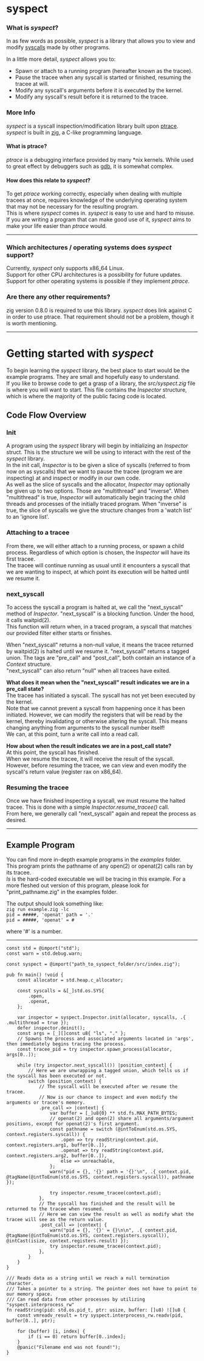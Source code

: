 # syspect #

### What is _syspect_? ###


In as few words as possible, _syspect_ is a library that allows you to view and modify [syscalls](https://en.wikipedia.org/wiki/System_call) made by other programs.

In a little more detail, _syspect_ allows you to:

* Spawn or attach to a running program (hereafter known as the tracee).
* Pause the tracee when any syscall is started or finished, resuming the tracee at will.
* Modify any syscall's arguments before it is executed by the kernel.
* Modify any syscall's result before it is returned to the tracee.

### More Info ###

_syspect_ is a syscall inspection/modification library built upon [ptrace](https://en.wikipedia.org/wiki/Ptrace).  
_syspect_ is built in [zig](https://ziglang.org/), a C-like programming language.

#### What is ptrace? ####
_ptrace_ is a debugging interface provided by many \*nix kernels. While used to great effect by debuggers such as [gdb](https://www.gnu.org/software/gdb/), it is somewhat complex.

#### How does this relate to _syspect_? ####
To get _ptrace_ working correctly, especially when dealing with multiple tracees at once, requires knowledge of the underlying operating system that may not be necessary for the resulting program.  
This is where _syspect_ comes in. _syspect_ is easy to use and hard to misuse.  
If you are writing a program that can make good use of it, _syspect_ aims to make your life easier than _ptrace_ would.

- - -

### Which architectures / operating systems does _syspect_ support? ###

Currently, _syspect_ only supports x86_64 Linux.  
Support for other CPU architectures is a possibility for future updates.  
Support for other operating systems is possible if they implement _ptrace_.

### Are there any other requirements? ###

zig version 0.8.0 is required to use this library.
_syspect_ does link against C in order to use ptrace. That requirement should not be a problem, though it is worth mentioning.

- - -

# Getting started with _syspect_ #

To begin learning the _syspect_ library, the best place to start would be the example programs. They are small and hopefully easy to understand.  
If you like to browse code to get a grasp of a library, the _src/syspect.zig_ file is where you will want to start. This file contains the _Inspector_ structure, which is where the majority of the public facing code is located.

## Code Flow Overview ##

### Init ###
A program using the _syspect_ library will begin by initializing an _Inspector_ struct. This is the structure we will be using to interact with the rest of the _syspect_ library.  
In the init call, _Inspector_ is to be given a slice of syscalls (referred to from now on as syscalls) that we want to pause the tracee (program we are inspecting) at and inspect or modify in our own code.  
As well as the slice of syscalls and the allocator, _Inspector_ may optionally be given up to two options. Those are "multithread" and "inverse". When "multithread" is true, _Inspector_ will automatically begin tracing the child threads and processes of the initially traced program. When "inverse" is true, the slice of syscalls we give the structure changes from a 'watch list' to an 'ignore list'.

### Attaching to a tracee ###
From there, we will either attach to a running process, or spawn a child process. Regardless of which option is chosen, the _Inspector_ will have its first tracee.  
The tracee will continue running as usual until it encounters a syscall that we are wanting to inspect, at which point its execution will be halted until we resume it.

### next_syscall ###
To access the syscall a program is halted at, we call the "next_syscall" method of _Inspector_.
"next_syscall" is a blocking function. Under the hood, it calls waitpid(2).  
This function will return when, in a traced program, a syscall that matches our provided filter either starts or finishes.  

When "next_syscall" returns a non-null value, it means the tracee returned by waitpid(2) is halted until we resume it.
"next_syscall" returns a tagged union. The tags are "pre_call" and "post_call", both contain an instance of a _Context_ structure.  
"next_syscall" can also return "null" when all tracees have exited.

**What does it mean when the "next_syscall" result indicates we are in a pre_call state?**  
The tracee has initiated a syscall. The syscall has not yet been executed by the kernel.  
Note that we cannot prevent a syscall from happening once it has been initiated. However, we can modify the registers that will be read by the kernel, thereby invalidating or otherwise altering the syscall. This means changing anything from arguments to the syscall number itself!  
We can, at this point, turn a write call into a read call.  

**How about when the result indicates we are in a post_call state?**  
At this point, the syscall has finished.  
When we resume the tracee, it will receive the result of the syscall.  
However, before resuming the tracee, we can view and even modify the syscall's return value (register rax on x86_64).  

### Resuming the tracee ###
Once we have finished inspecting a syscall, we must resume the halted tracee.
This is done with a simple _Inspector.resume_tracee()_ call.  
From here, we generally call "next_syscall" again and repeat the process as desired.

- - -

## Example Program ##
You can find more in-depth example programs in the _examples_ folder.  
This program prints the pathname of any open(2) or openat(2) calls ran by its tracee.  
_ls_ is the hard-coded executable we will be tracing in this example. For a more fleshed out version of this program, please look for "print_pathname.zig" in the examples folder.

The output should look something like:  
`zig run example.zig -lc`  
`pid = #####, 'openat' path = '.'`  
`pid = #####, 'openat' = #`

where '#' is a number.

- - -

``` zig
const std = @import("std");
const warn = std.debug.warn;

const syspect = @import("path_to_syspect_folder/src/index.zig");

pub fn main() !void {
    const allocator = std.heap.c_allocator;

    const syscalls = &[_]std.os.SYS{
        .open,
        .openat,
    };

    var inspector = syspect.Inspector.init(allocator, syscalls, .{ .multithread = true });
    defer inspector.deinit();
    const args = [_][]const u8{ "ls", "." };
    // Spawns the process and associated arguments located in 'args', then immediately begins tracing the process.
    const tracee_pid = try inspector.spawn_process(allocator, args[0..]);

    while (try inspector.next_syscall()) |position_context| {
		// Here we are unwrapping a tagged union, which tells us if the syscall has been executed or not.
        switch (position_context) {
            // The syscall will be executed after we resume the tracee.
            // Now is our chance to inspect and even modify the arguments or tracee's memory.
            .pre_call => |context| {
                var buffer = [_]u8{0} ** std.fs.MAX_PATH_BYTES;
                // openat(2) and open(2) share all arguments/argument positions, except for openat(2)'s first argument.
                const pathname = switch (@intToEnum(std.os.SYS, context.registers.syscall)) {
                    .open => try readString(context.pid, context.registers.arg1, buffer[0..]),
                    .openat => try readString(context.pid, context.registers.arg2, buffer[0..]),
                    else => unreachable,
                };
                warn("pid = {}, '{}' path = '{}'\n", .{ context.pid, @tagName(@intToEnum(std.os.SYS, context.registers.syscall)), pathname });

                try inspector.resume_tracee(context.pid);
            },
            // The syscall has finished and the result will be returned to the tracee when resumed.
            // Here we can view the result as well as modify what the tracee will see as the return value.
            .post_call => |context| {
                warn("pid = {}, '{}' = {}\n\n", .{ context.pid, @tagName(@intToEnum(std.os.SYS, context.registers.syscall)), @intCast(isize, context.registers.result) });
                try inspector.resume_tracee(context.pid);
            },
        }
    }
}

/// Reads data as a string until we reach a null termination character.
/// Takes a pointer to a string. The pointer does not have to point to our memory space.
/// Can read data from other processes by utilizing "syspect.interprocess_rw"
fn readString(pid: std.os.pid_t, ptr: usize, buffer: []u8) ![]u8 {
    const vmreadv_result = try syspect.interprocess_rw.readv(pid, buffer[0..], ptr);

    for (buffer) |i, index| {
        if (i == 0) return buffer[0..index];
    }
    @panic("Filename end was not found!");
}
```
